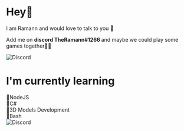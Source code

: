 # Hey👋

I am Ramann and would love to talk to you 💬 <p>
       Add me on <b> discord TheRamann#1266 </b> and maybe we could play some games together🤷‍♂️</p>
       ![Discord](https://i.imgur.com/69wodaj.png)<br>

# I'm currently learning

💜NodeJS <br>
💜C# <br>
💜3D Models Development <br>
💜Bash <br>
![Discord](https://miro.medium.com/max/1187/1*0FqDC0_r1f5xFz3IywLYRA.jpeg)
